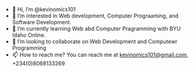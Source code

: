 - 👋 Hi, I’m @kevinomics101
- 👀 I’m interested in Web development, Computer Prograaming, and Software Development.
- 🌱 I’m currently learning Web abd Computer Pragramming with BYU Idaho Online.
- 💞️ I’m looking to collaborate on Web Development and Computewr Programming
- 📫 How to reach me? You can reach me at kevinomics101@gmail.com, +234(0)8068133269

<!---
kevinomics101/kevinomics101 is a ✨ special ✨ repository because its `README.md` (this file) appears on your GitHub profile.
You can click the Preview link to take a look at your changes.
--->
